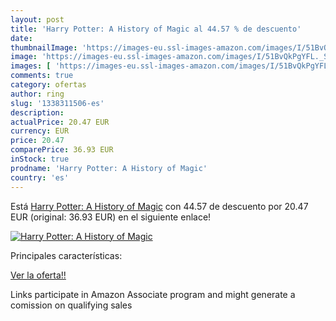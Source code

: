 ```yaml
---
layout: post
title: 'Harry Potter: A History of Magic al 44.57 % de descuento'
date: 
thumbnailImage: 'https://images-eu.ssl-images-amazon.com/images/I/51BvQkPgYFL._SL200_.jpg'
image: 'https://images-eu.ssl-images-amazon.com/images/I/51BvQkPgYFL._SL200_.jpg'
images: [ 'https://images-eu.ssl-images-amazon.com/images/I/51BvQkPgYFL._SL200_.jpg' ]
comments: true
category: ofertas
author: ring
slug: '1338311506-es'
description:
actualPrice: 20.47 EUR
currency: EUR
price: 20.47
comparePrice: 36.93 EUR
inStock: true
prodname: 'Harry Potter: A History of Magic'
country: 'es'
---
```


Está [Harry Potter: A History of Magic](https://www.amazon.es/dp/1338311506/?tag=tolees-21) con 44.57 de descuento por 20.47 EUR (original: 36.93 EUR) en el siguiente enlace!

[![Harry Potter: A History of Magic](https://images-eu.ssl-images-amazon.com/images/I/51BvQkPgYFL._SL200_.jpg)](https://www.amazon.es/dp/1338311506/?tag=tolees-21)

Principales características:


[Ver la oferta!!](https://www.amazon.es/dp/1338311506/?tag=tolees-21)

Links participate in Amazon Associate program and might generate a comission on qualifying sales


